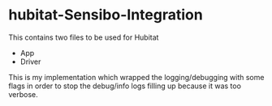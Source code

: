 # hubitat-Sensibo-Integration

This contains two files to be used for Hubitat
- App
- Driver

This is my implementation which wrapped the logging/debugging with some flags in order to stop the debug/info logs filling up because it was too verbose.
